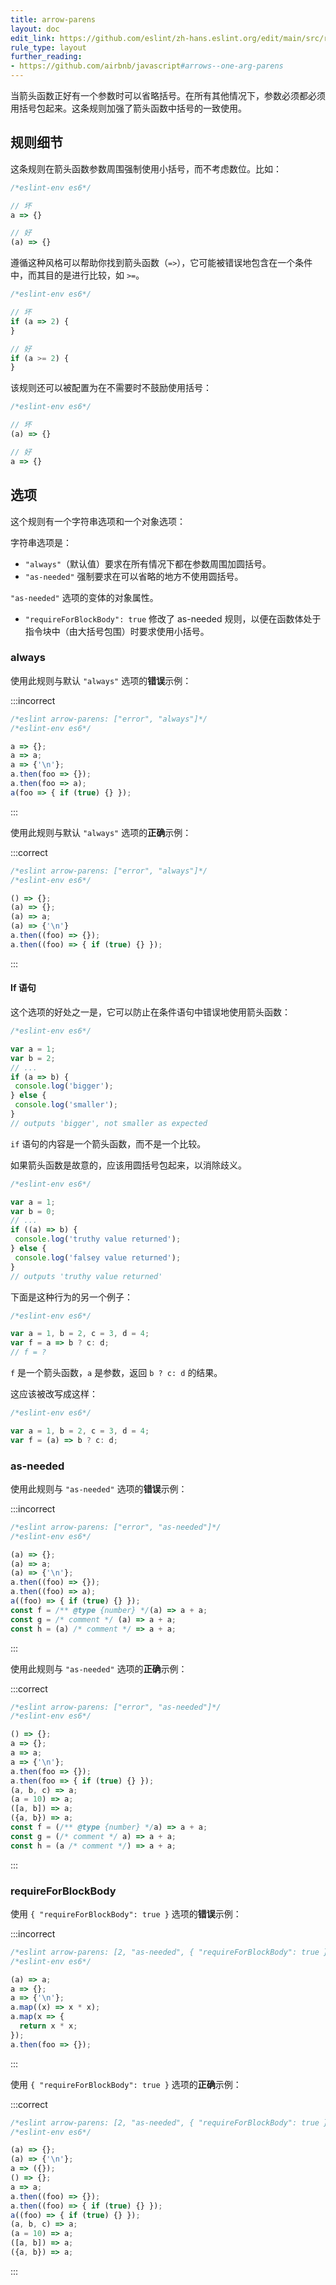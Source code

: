 ```yaml
---
title: arrow-parens
layout: doc
edit_link: https://github.com/eslint/zh-hans.eslint.org/edit/main/src/rules/arrow-parens.md
rule_type: layout
further_reading:
- https://github.com/airbnb/javascript#arrows--one-arg-parens
---
```


当箭头函数正好有一个参数时可以省略括号。在所有其他情况下，参数必须都必须用括号包起来。这条规则加强了箭头函数中括号的一致使用。

## 规则细节

这条规则在箭头函数参数周围强制使用小括号，而不考虑数位。比如：

```js
/*eslint-env es6*/

// 坏
a => {}

// 好
(a) => {}
```

遵循这种风格可以帮助你找到箭头函数（`=>`），它可能被错误地包含在一个条件中，而其目的是进行比较，如 `>=`。

```js
/*eslint-env es6*/

// 坏
if (a => 2) {
}

// 好
if (a >= 2) {
}
```

该规则还可以被配置为在不需要时不鼓励使用括号：

```js
/*eslint-env es6*/

// 坏
(a) => {}

// 好
a => {}
```

## 选项

这个规则有一个字符串选项和一个对象选项：

字符串选项是：

* `"always"`（默认值）要求在所有情况下都在参数周围加圆括号。
* `"as-needed"` 强制要求在可以省略的地方不使用圆括号。

`"as-needed"` 选项的变体的对象属性。

* `"requireForBlockBody": true` 修改了 as-needed 规则，以便在函数体处于指令块中（由大括号包围）时要求使用小括号。

### always

使用此规则与默认 `"always"` 选项的**错误**示例：

:::incorrect

```js
/*eslint arrow-parens: ["error", "always"]*/
/*eslint-env es6*/

a => {};
a => a;
a => {'\n'};
a.then(foo => {});
a.then(foo => a);
a(foo => { if (true) {} });
```

:::

使用此规则与默认 `"always"` 选项的**正确**示例：

:::correct

```js
/*eslint arrow-parens: ["error", "always"]*/
/*eslint-env es6*/

() => {};
(a) => {};
(a) => a;
(a) => {'\n'}
a.then((foo) => {});
a.then((foo) => { if (true) {} });
```

:::

#### If 语句

这个选项的好处之一是，它可以防止在条件语句中错误地使用箭头函数：

```js
/*eslint-env es6*/

var a = 1;
var b = 2;
// ...
if (a => b) {
 console.log('bigger');
} else {
 console.log('smaller');
}
// outputs 'bigger', not smaller as expected
```

`if` 语句的内容是一个箭头函数，而不是一个比较。

如果箭头函数是故意的，应该用圆括号包起来，以消除歧义。

```js
/*eslint-env es6*/

var a = 1;
var b = 0;
// ...
if ((a) => b) {
 console.log('truthy value returned');
} else {
 console.log('falsey value returned');
}
// outputs 'truthy value returned'
```

下面是这种行为的另一个例子：

```js
/*eslint-env es6*/

var a = 1, b = 2, c = 3, d = 4;
var f = a => b ? c: d;
// f = ?
```

`f` 是一个箭头函数，`a` 是参数，返回 `b ? c: d` 的结果。

这应该被改写成这样：

```js
/*eslint-env es6*/

var a = 1, b = 2, c = 3, d = 4;
var f = (a) => b ? c: d;
```

### as-needed

使用此规则与 `"as-needed"` 选项的**错误**示例：

:::incorrect

```js
/*eslint arrow-parens: ["error", "as-needed"]*/
/*eslint-env es6*/

(a) => {};
(a) => a;
(a) => {'\n'};
a.then((foo) => {});
a.then((foo) => a);
a((foo) => { if (true) {} });
const f = /** @type {number} */(a) => a + a;
const g = /* comment */ (a) => a + a;
const h = (a) /* comment */ => a + a;
```

:::

使用此规则与 `"as-needed"` 选项的**正确**示例：

:::correct

```js
/*eslint arrow-parens: ["error", "as-needed"]*/
/*eslint-env es6*/

() => {};
a => {};
a => a;
a => {'\n'};
a.then(foo => {});
a.then(foo => { if (true) {} });
(a, b, c) => a;
(a = 10) => a;
([a, b]) => a;
({a, b}) => a;
const f = (/** @type {number} */a) => a + a;
const g = (/* comment */ a) => a + a;
const h = (a /* comment */) => a + a;
```

:::

### requireForBlockBody

使用 `{ "requireForBlockBody": true }` 选项的**错误**示例：

:::incorrect

```js
/*eslint arrow-parens: [2, "as-needed", { "requireForBlockBody": true }]*/
/*eslint-env es6*/

(a) => a;
a => {};
a => {'\n'};
a.map((x) => x * x);
a.map(x => {
  return x * x;
});
a.then(foo => {});
```

:::

使用 `{ "requireForBlockBody": true }` 选项的**正确**示例：

:::correct

```js
/*eslint arrow-parens: [2, "as-needed", { "requireForBlockBody": true }]*/
/*eslint-env es6*/

(a) => {};
(a) => {'\n'};
a => ({});
() => {};
a => a;
a.then((foo) => {});
a.then((foo) => { if (true) {} });
a((foo) => { if (true) {} });
(a, b, c) => a;
(a = 10) => a;
([a, b]) => a;
({a, b}) => a;
```

:::
